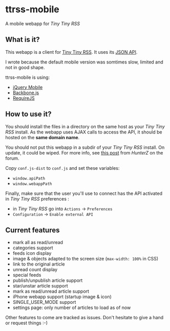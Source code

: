 ttrss-mobile
============

A mobile webapp for *Tiny Tiny RSS*

What is it?
-----------

This webapp is a client for [Tiny Tiny RSS](http://tt-rss.org).
It uses its [JSON API](http://tt-rss.org/redmine/projects/tt-rss/wiki/JsonApiReference).

I wrote because the default mobile version was somtimes slow, limited and not in good shape.

ttrss-mobile is using:
 * [jQuery Mobile](http://jquerymobile.com/)
 * [Backbone.js](http://backbonejs.org/)
 * [RequireJS](http://requirejs.org/)


How to use it?
--------------

You should install the files in a directory on the same host as your *Tiny Tiny RSS* install.
As the webapp uses AJAX calls to access the API, it should be hosted on the **same domain name**.

You should not put this webapp in a subdir of your *Tiny Tiny RSS* install. On update, it could
be wiped. For more info, see [this post](http://tt-rss.org/forum/viewtopic.php?f=10&t=1216&p=8411#p8359)
from *HunterZ* on the forum.

Copy `conf.js-dist` to `conf.js` and set these variables:
 * `window.apiPath`
 * `window.webappPath`

Finally, make sure that the user you'll use to connect has the API activated in *Tiny Tiny RSS* preferences :
 * in *Tiny Tiny RSS* go into `Actions` -> `Preferences`
 * `Configuration` -> `Enable external API`


Current features
----------------

* mark all as read/unread
* categories support
* feeds icon display
* image & objects adapted to the screen size (`max-width: 100%` in CSS)
* link to the original article
* unread count display
* special feeds
* publish/unpublish article support
* star/unstar article support
* mark as read/unread article support
* iPhone webapp support (startup image & icon)
* SINGLE_USER_MODE support
* settings page: only number of articles to load as of now

Other features to come are tracked as issues.
Don't hesitate to give a hand or request things :-)
